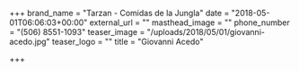 +++
brand_name = "Tarzan - Comidas de la Jungla"
date = "2018-05-01T06:06:03+00:00"
external_url = ""
masthead_image = ""
phone_number = "(506) 8551-1093"
teaser_image = "/uploads/2018/05/01/giovanni-acedo.jpg"
teaser_logo = ""
title = "Giovanni Acedo"

+++

